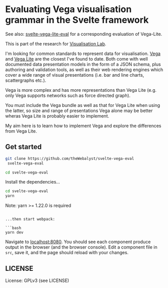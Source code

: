 # Evaluating Vega visualisation grammar in the Svelte framework

See also: [svelte-vega-lite-eval](https://github.com/theWebalyst/svelte-vega-lite-eval) for a corresponding evaluation of Vega-Lite.

This is part of the research for [Visualisation Lab](https://github.com/theWebalyst/visualisation-lab).

I'm looking for common standards to represent data for visualisation. [Vega](https://vega.github.io/vega/) and [Vega Lite](https://vega.github.io/vega-lite/) are
the closest I've found to date. Both come with well documented data presentation models in the form of 
a JSON schema, plus authoring and validation tools, as well as their web
rendering engines which cover a wide range of visual presentations (i.e. bar and line charts, scattergraphs etc.).

Vega is more complex and has more representations than Vega Lite (e.g. only Vega supports
networks such as force directed graph). 

You must include the Vega bundle as well as that for Vega Lite when using the latter,
so size and range of presentations Vega alone may be better wheras Vega Lite is probably
easier to implement.

My aim here is to learn how to implement Vega and explore the differences from Vega Lite.

## Get started

```bash
git clone https://github.com/theWebalyst/svelte-vega-eval
 svelte-vega-eval

cd svelte-vega-eval
```

Install the dependencies...

```bash
cd svelte-vega-eval
yarn
```
Note: yarn >= 1.22.0 is required
```

...then start webpack:

```bash
yarn dev
```

Navigate to [localhost:8080](http://localhost:8080). You should see each component produce output in the browser (and the browser console). Edit a component file in `src`, save it, and the page should reload with your changes.

## LICENSE

License: GPLv3 (see LICENSE)
